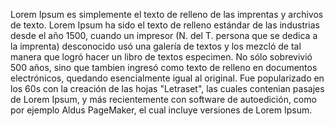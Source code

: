 Lorem Ipsum es simplemente el texto de relleno de las imprentas y archivos
de texto. Lorem Ipsum ha sido el texto de relleno estándar de las industrias
desde el año 1500, cuando un impresor (N. del T. persona que se dedica a 
la imprenta) desconocido usó una galería de textos y los mezcló de tal manera
que logró hacer un libro de textos especimen. No sólo sobrevivió 500 años, sino
que tambien ingresó como texto de relleno en documentos electrónicos, quedando 
esencialmente igual al original. Fue popularizado en los 60s con la creación de
las hojas "Letraset", las cuales contenian pasajes de Lorem Ipsum, y más 
recientemente con software de autoedición, como por ejemplo Aldus PageMaker, el 
cual incluye versiones de Lorem Ipsum.